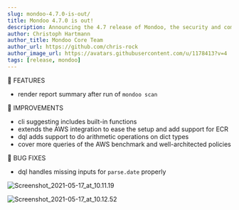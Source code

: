 ```yaml
---
slug: mondoo-4.7.0-is-out/
title: Mondoo 4.7.0 is out!
description: Announcing the 4.7 release of Mondoo, the security and compliance platform that prioritizes risks that matter most in your infrastructure.
author: Christoph Hartmann
author_title: Mondoo Core Team
author_url: https://github.com/chris-rock
author_image_url: https://avatars.githubusercontent.com/u/1178413?v=4
tags: [release, mondoo]
---
```


:tada: FEATURES

- render report summary after run of `mondoo scan`

🧹 IMPROVEMENTS

- cli suggesting includes built-in functions
- extends the AWS integration to ease the setup and add support for ECR
- dql adds support to do arithmetic operations on dict types
- cover more queries of the AWS benchmark and well-architected policies

:bug: BUG FIXES

- dql handles missing inputs for `parse.date` properly

![Screenshot_2021-05-17_at_10.11.19](/img/releases/2021-05-17-mondoo-4.7.0-is-out/Screenshot_2021-05-17_at_10.11.19.png)

![Screenshot_2021-05-17_at_10.12.52](/img/releases/2021-05-17-mondoo-4.7.0-is-out/Screenshot_2021-05-17_at_10.12.52.png)
